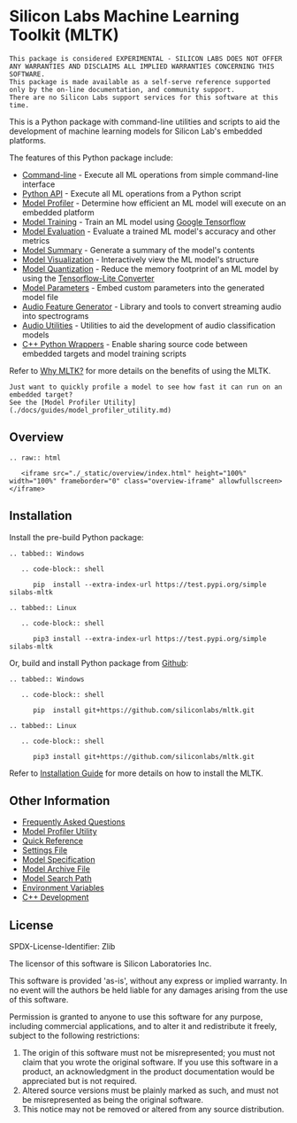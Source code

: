 # Silicon Labs Machine Learning Toolkit (MLTK)

```{warning}
This package is considered EXPERIMENTAL - SILICON LABS DOES NOT OFFER ANY WARRANTIES AND DISCLAIMS ALL IMPLIED WARRANTIES CONCERNING THIS SOFTWARE. 
This package is made available as a self-serve reference supported only by the on-line documentation, and community support. 
There are no Silicon Labs support services for this software at this time.
```

This is a Python package with command-line utilities and scripts to aid the development 
of machine learning models for Silicon Lab's embedded platforms.

The features of this Python package include:
- [Command-line](./docs/command_line.md) - Execute all ML operations from simple command-line interface
- [Python API](./docs/python_api/index.md) - Execute all ML operations from a Python script
- [Model Profiler](./docs/guides/model_profiler.md) - Determine how efficient an ML model will execute on an embedded platform
- [Model Training](./docs/guides/model_training.md) - Train an ML model using [Google Tensorflow](https://www.tensorflow.org/)
- [Model Evaluation](./docs/guides/model_evaluation.md) - Evaluate a trained ML model's accuracy and other metrics
- [Model Summary](./docs/guides/model_summary.md) - Generate a summary of the model's contents
- [Model Visualization](./docs/guides/model_visualizer.md) - Interactively view the ML model's structure 
- [Model Quantization](./docs/guides/model_quantization.md) - Reduce the memory footprint of an ML model by using the [Tensorflow-Lite Converter](https://www.tensorflow.org/lite/convert)
- [Model Parameters](./docs/guides/model_parameters.md) - Embed custom parameters into the generated model file
- [Audio Feature Generator](./docs/audio/audio_feature_generator.md) - Library and tools to convert streaming audio into spectrograms
- [Audio Utilities](./docs/audio/audio_utilities.md) - Utilities to aid the development of audio classification models
- [C++ Python Wrappers](./docs/cpp_development/wrappers/index.md) - Enable sharing source code between embedded targets and model training scripts


Refer to [Why MLTK?](./docs/why_mltk.md) for more details on the benefits of using the MLTK.

```{hint} 
Just want to quickly profile a model to see how fast it can run on an embedded target?  
See the [Model Profiler Utility](./docs/guides/model_profiler_utility.md)
```


## Overview

```{eval-rst}
.. raw:: html

   <iframe src="./_static/overview/index.html" height="100%" width="100%" frameborder="0" class="overview-iframe" allowfullscreen></iframe>
```


## Installation

Install the pre-build Python package:

```{eval-rst}
.. tabbed:: Windows

   .. code-block:: shell

      pip  install --extra-index-url https://test.pypi.org/simple silabs-mltk

.. tabbed:: Linux

   .. code-block:: shell

      pip3 install --extra-index-url https://test.pypi.org/simple silabs-mltk

```


Or, build and install Python package from [Github](https://github.com/siliconlabs/mltk):

```{eval-rst}
.. tabbed:: Windows

   .. code-block:: shell

      pip  install git+https://github.com/siliconlabs/mltk.git

.. tabbed:: Linux

   .. code-block:: shell

      pip3 install git+https://github.com/siliconlabs/mltk.git
```

Refer to [Installation Guide](./docs/installation.md) for more details on how to install the MLTK.


## Other Information

- [Frequently Asked Questions](./docs/faq/index.md)
- [Model Profiler Utility](./docs/guides/model_profiler_utility.md)
- [Quick Reference](./docs/other/quick_reference.md)
- [Settings File](./docs/other/settings_file.md)
- [Model Specification](./docs/guides/model_specification.md)
- [Model Archive File](./docs/guides/model_archive.md)
- [Model Search Path](./docs/guides/model_search_path.md)
- [Environment Variables](./docs/other/environment_variables.md)
- [C++ Development](./docs/cpp_development/index.md)

## License

SPDX-License-Identifier: Zlib

The licensor of this software is Silicon Laboratories Inc.

This software is provided 'as-is', without any express or implied
warranty. In no event will the authors be held liable for any damages
arising from the use of this software.

Permission is granted to anyone to use this software for any purpose,
including commercial applications, and to alter it and redistribute it
freely, subject to the following restrictions:

1. The origin of this software must not be misrepresented; you must not
   claim that you wrote the original software. If you use this software
   in a product, an acknowledgment in the product documentation would be
   appreciated but is not required.
2. Altered source versions must be plainly marked as such, and must not be
   misrepresented as being the original software.
3. This notice may not be removed or altered from any source distribution.